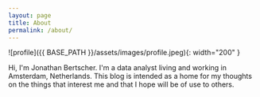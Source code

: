 ```yaml
---
layout: page
title: About
permalink: /about/
---
```


![profile]({{ BASE_PATH }}/assets/images/profile.jpeg){: width="200" } 

Hi, I'm Jonathan Bertscher. I'm a data analyst living and working in Amsterdam, Netherlands. This blog is intended as a home for my thoughts on the things that interest me and that I hope will be of use to others.